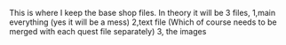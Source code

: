 This is where I keep the base shop files. 
In theory it will be 3 files, 
1,main everything
 (yes it will be a mess)
2,text file
 (Which of course needs to be merged with each quest file separately)
3, the images

